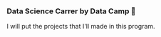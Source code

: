 ### Data Science Carrer by Data Camp :rocket:
I will put the projects that I'll made in this program.
